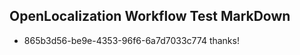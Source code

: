 ## OpenLocalization Workflow Test MarkDown
* 865b3d56-be9e-4353-96f6-6a7d7033c774 
thanks!<!--HONumber=Mar16_HO2-->
